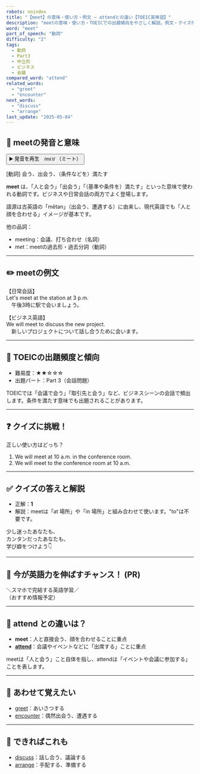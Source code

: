 ```yaml
---
robots: noindex
title: "【meet】の意味・使い方・例文 ― attendとの違い【TOEIC英単語】"
description: "meetの意味・使い方・TOEICでの出題傾向をやさしく解説。例文・クイズ付きでattendとの違いもわかりやすく学べます。"
word: "meet"
part_of_speech: "動詞"
difficulty: "2"
tags:
  - 動詞
  - Part3
  - 中立的
  - ビジネス
  - 会議
compared_word: "attend"
related_words:
  - "greet"
  - "encounter"
next_words:
  - "discuss"
  - "arrange"
last_update: "2025-05-04"
---
```


## 🔰 meetの発音と意味

<button class="play-audio" onclick="playTTS('meet')">
  <span class="play-audio-main">
    ▶️ 発音を再生　/miːt/
  </span>
  <span class="play-audio-sub">
    （ミート）
  </span>
</button>

[動詞] 会う、出会う、（条件などを）満たす

**meet** は、「人と会う」「出会う」「（基準や条件を）満たす」といった意味で使われる動詞です。ビジネスや日常会話の両方でよく登場します。

語源は古英語の「mētan」（出会う、遭遇する）に由来し、現代英語でも「人と顔を合わせる」イメージが基本です。

他の品詞：  
- meeting：会議、打ち合わせ（名詞）
- met：meetの過去形・過去分詞（動詞）

---

## ✏️ meetの例文

【日常会話】  
Let's meet at the station at 3 p.m.  
　午後3時に駅で会いましょう。

【ビジネス英語】  
We will meet to discuss the new project.  
　新しいプロジェクトについて話し合うために会います。

---

## 🎯 TOEICの出題頻度と傾向

- 難易度：★★☆☆☆
- 出題パート：Part 3（会話問題）

TOEICでは「会議で会う」「取引先と会う」など、ビジネスシーンの会話で頻出します。条件を満たす意味でも出題されることがあります。

---

## ❓ クイズに挑戦！

正しい使い方はどっち？

1. We will meet at 10 a.m. in the conference room.  
2. We will meet to the conference room at 10 a.m.

---

## ✅ クイズの答えと解説

- 正解：**1**
- 解説：meetは「at 場所」や「in 場所」と組み合わせて使います。"to"は不要です。

少し迷ったあなたも、  
カンタンだったあなたも、  
学び癖をつけよう👇️

---

## 🚀 今が英語力を伸ばすチャンス！ (PR)

<div class="info-center">
＼スマホで完結する英語学習／<br>  
（おすすめ情報予定）
</div>

---

## 🤔  attend との違いは？

- **meet**：人と直接会う、顔を合わせることに重点
- **[attend](/word/attend/)**：会議やイベントなどに「出席する」ことに重点

meetは「人と会う」こと自体を指し、attendは「イベントや会議に参加する」ことを表します。

---

## 🧩 あわせて覚えたい

- [greet](/word/greet/)：あいさつする
- [encounter](/word/encounter/)：偶然出会う、遭遇する

---

## 📖 できればこれも

- [discuss](/word/discuss/)：話し合う、議論する
- [arrange](/word/arrange/)：手配する、準備する

<!-- cvid: aid28_bid47 -->
